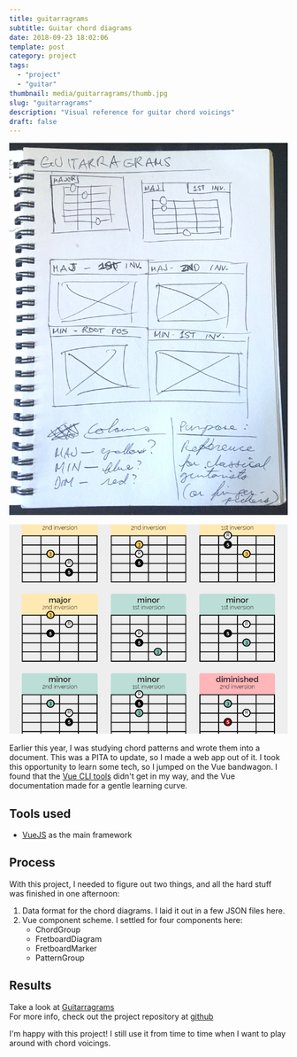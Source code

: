 ```yaml
---
title: guitarragrams
subtitle: Guitar chord diagrams
date: 2018-09-23 18:02:06
template: post
category: project
tags:
  - "project"
  - "guitar"
thumbnail: media/guitarragrams/thumb.jpg
slug: "guitarragrams"
description: "Visual reference for guitar chord voicings"
draft: false
---
```


![Main page sketch](./sketch-1.jpg)

![Main page result](./snapshot.png)

Earlier this year, I was studying chord patterns and wrote them into a document.
This was a PITA to update, so I made a web app out of it. I took this opportunity to learn some tech, so I jumped on the Vue bandwagon. I found that the [Vue CLI tools](https://cli.vuejs.org/guide/creating-a-project.html) didn't get in my way,
and the Vue documentation made for a gentle learning curve.

## Tools used

- [VueJS](https://vuejs.org/) as the main framework

## Process

With this project, I needed to figure out two things, and all the hard stuff was finished in one afternoon:

1. Data format for the chord diagrams. I laid it out in a few JSON files here.
1. Vue component scheme. I settled for four components here:
   - ChordGroup
   - FretboardDiagram
   - FretboardMarker
   - PatternGroup

## Results

Take a look at [Guitarragrams](https://rjsalvadorr.github.io/guitarragrams/)  
For more info, check out the project repository at [github](https://github.com/rjsalvadorr/guitarragrams)

I'm happy with this project! I still use it from time to time when I want to play around with chord voicings.
